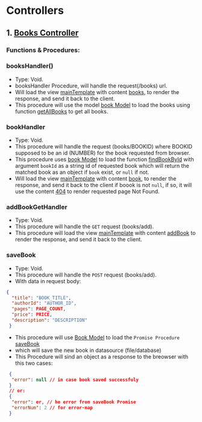 # Controllers

## 1. [Books Controller](./bookscontroller.js)

### Functions & Procedures:
### booksHandler()
 * Type: Void.
 * booksHandler Procedure, will handle the request(/books) url.
 * Will load the view [mainTemplate](../views/mainTemplate.ejs) with content [books](../views/content/books.ejs), to render the response, and send it back to the client.
 * This procedure will use the model [book Model](../models/book.js) to load the books using function [getAllBooks]() to get all books.

 ### bookHandler
  * Type: Void.
  * This procedure will handle the request (books/BOOKID) where BOOKID supposed to be an id (NUMBER) for the book requested from browser.
 * This procedure uses [book Model](../models/book.js) to load the function [findBookById](../models/book.js#findBookById) with argument `bookId` as a string id of requested book which will return the matched book as an object if `book` exist, or `null` if not.
 * Will load the view [mainTemplate](../views/mainTemplate.ejs) with content [book](../views/content/book.ejs), to render the response, and send it back to the client if boook is not `null`, if so, it will use the content [404](../views/content/404.ejs) to render requested page Not Found.

 ### addBookGetHandler
 * Type: Void.
 * This procedure will handle the `GET` request (books/add).
 * This procedure will load the view [mainTemplate](../views/mainTemplate.ejs) with content [addBook](../views/content/addBook.ejs) to render the response, and send it back to the client.

 ### saveBook
  * Type: Void.
  * This procedure will handle the `POST` request (books/add).
 * With data in request body:
```json
{
  "title": "BOOK_TITLE",
  "authorId": "AUTHOR_ID",
  "pages": PAGE_COUNT,
  "price": PRICE,
  "description": "DESCRIPTION"
 }
```
 * This procedure will use [Book Model](../models/book.js) to load the `Promise Procedure` [saveBook](../models/book.js#saveBook)
 *  which will save the new book in datasource (file/database)
 * This Procedure will sind an object as a response to the breowser with this two cases:
```json
 {
  "error": null // in case book saved successfuly
 }
 // or:
 {
  "error": er, // he error from saveBook Promise
  "errorNum": 2 // for error-map
 }
```